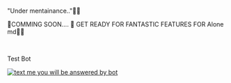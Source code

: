 "Under mentainance.."🫤😢

🚀COMMING SOON.... 🚀 GET READY FOR FANTASTIC FEATURES FOR Alone md🍓🎈



<br>

Test Bot

[![text me you will be answered by bot](https://img.shields.io/static/v1?label=write%20text&message=test&color=430098&style=for-the-badge&logo=heroku&logoColor=red)](https://wa.me/255769127888)  

<br>
